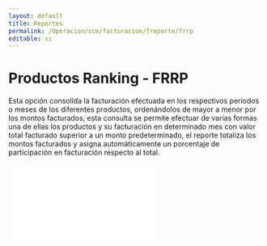 ```yaml
---
layout: default
title: Reportes 
permalink: /Operacion/scm/facturacion/freporte/frrp
editable: si
---
```


# Productos Ranking - FRRP

Esta opción consolida la facturación efectuada en los respectivos periodos o meses de los diferentes productos, ordenándolos de mayor a menor por los montos facturados, esta consulta se permite efectuar de varias formas una de ellas los productos y su facturación en determinado mes con valor total facturado superior a un monto predeterminado, el reporte totaliza los montos facturados y asigna automáticamente un porcentaje de participación en facturación respecto al total.

![](frrp1.pgn)

